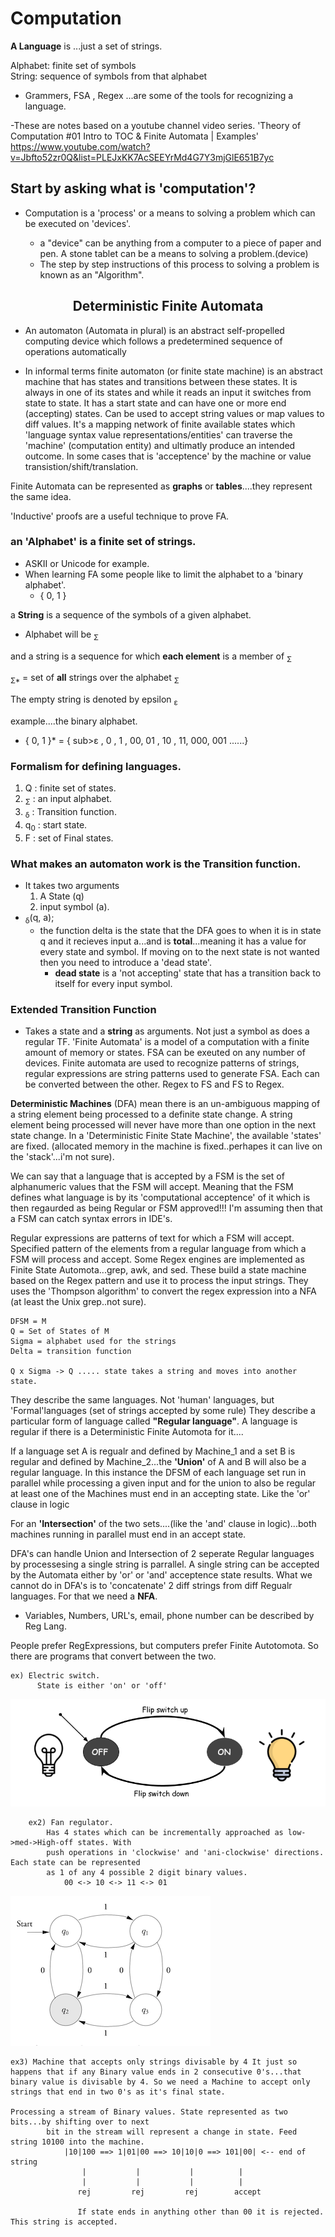 # Computation

**A Language** is ...just a set of strings.

Alphabet: finite set of symbols<br/>
String: sequence of symbols from that alphabet

- Grammers, FSA , Regex ...are some of the tools for recognizing a language.

-These are notes based on a youtube channel video series.
'Theory of Computation #01 Intro to TOC & Finite Automata | Examples' <br/>
<https://www.youtube.com/watch?v=Jbfto52zr0Q&list=PLEJxKK7AcSEEYrMd4G7Y3mjGlE651B7yc>

## Start by asking what is 'computation'?

- Computation is a 'process' or a means to solving a problem which can be executed on 'devices'.

  - a "device" can be anything from a computer to a piece of paper and pen. A stone tablet
    can be a means to solving a problem.(device)
  - The step by step instructions of this process to solving a problem is known as an "Algorithm".

<center><h2>Deterministic Finite Automata</h2></center>

- An automaton (Automata in plural) is an abstract self-propelled computing device which follows a predetermined sequence of operations automatically

- In informal terms finite automaton (or finite state machine) is an abstract machine that has states and transitions between these states. It is always in one of its states and while it reads an input it switches from state to state. It has a start state and can have one or more end (accepting) states. Can be used to accept string values or map values to diff values. It's a mapping network of finite available states which 'language syntax value representations/entities' can traverse the 'machine' (computation entity) and ultimatly produce an intended outcome. In some cases that is 'acceptence' by the machine or value transistion/shift/translation.

Finite Automata can be represented as **graphs** or **tables**....they represent the same idea.

'Inductive' proofs are a useful technique to prove FA.

### an **'Alphabet'** is a finite set of strings.

- ASKII or Unicode for example.
- When learning FA some people like to limit the alphabet to a 'binary alphabet'.
  - { 0, 1 }

a **String** is a sequence of the symbols of a given alphabet.

- Alphabet will be <sub>&Sigma;</sub>

and a string is a sequence for which **each element** is a member of <sub>&Sigma;</sub>

<sub>&Sigma;\*</sub> = set of **all** strings over the alphabet <sub>&Sigma;</sub>

The empty string is denoted by epsilon <sub>&epsilon;</sub>

example....the binary alphabet.

- { 0, 1 }\* = { sub>&epsilon;</sub> , 0 , 1 , 00, 01 , 10 , 11, 000, 001 ......}

### Formalism for defining languages.

1. Q : finite set of states.
2. <sub>&Sigma;</sub> : an input alphabet.
3. <sub>&delta;</sub> : Transition function.
4. q<sub>0</sub> : start state.
5. F : set of Final states.

### What makes an automaton work is the Transition function.

- It takes two arguments
  1. A State (q)
  2. input symbol (a).
- <sub>&delta;</sub>(q, a);
  - the function delta is the state that the DFA goes to when it is in state q and it recieves input a...and is **total**...meaning it has a value for every state and symbol. If moving on to the next state is not wanted then you need to introduce a 'dead state'.
    - **dead state** is a 'not accepting' state that has a transition back to itself for every input symbol.

### Extended Transition Function

- Takes a state and a **string** as arguments. Not just a symbol as does a regular TF.
  'Finite Automata' is a model of a computation with a finite amount of memory or
  states. FSA can be exeuted on any number of devices. Finite automata are used to recognize patterns of strings, regular expressions are string patterns used to generate FSA. Each can be converted between the other. Regex to FS and FS to Regex.

**Deterministic Machines** (DFA) mean there is an un-ambiguous mapping of a string element being processed to a definite state change. A string element being processed will never have more than one option in the next state change.
In a 'Deterministic Finite State Machine', the available 'states' are fixed. (allocated memory in the machine is fixed..perhapes it can live on the 'stack'...i'm not sure).

We can say that a language that is accepted by a FSM is the set of alphanumeric values that the FSM will accept. Meaning that the FSM defines what language is by its 'computational acceptence' of it which is then regaurded as being Regular or FSM approved!!! I'm assuming then that a FSM can catch syntax errors in IDE's.

Regular expressions are patterns of text for which a FSM will accept. Specified pattern of the elements from a regular language from which a FSM will process and accept. Some Regex engines are implemented as Finite State Automota...grep, awk, and sed. These build a state machine based on the Regex pattern and use it to process the input strings. They uses the 'Thompson algorithm' to convert the regex expression into a NFA (at least the Unix grep..not sure).

```
DFSM = M
Q = Set of States of M
Sigma = alphabet used for the strings
Delta = transition function

Q x Sigma -> Q ..... state takes a string and moves into another state.

```

They describe the same languages. Not 'human' languages, but 'Formal'languages (set of strings accepted by some rule) They describe a particular form of language called **"Regular language"**. A language is regular if there is a Deterministic Finite Automota for it....

If a language set A is regualr and defined by Machine_1 and a set B is regular and defined by Machine_2...the **'Union'** of A and B will also be a regular language. In this instance the DFSM of each language set run in parallel while processing a given input and for the union to also be regular at least one of the Machines must end in an accepting state. Like the 'or' clause in logic

For an **'Intersection'** of the two sets....(like the 'and' clause in logic)...both machines running in parallel must end in an accept state.

DFA's can handle Union and Intersection of 2 seperate Regular languages by processesing a single string is parrallel. A single string can be accepted by the Automata either by 'or' or 'and' acceptence state results. What we cannot do in DFA's is to 'concatenate' 2 diff strings from diff Regualr languages. For that we need a **NFA**.

- Variables, Numbers, URL's, email, phone number can be described by Reg Lang.

People prefer RegExpressions, but computers prefer Finite Autotomota. So there are programs that convert between the two.

```
ex) Electric switch.
      State is either 'on' or 'off'

```

![](../images/switch.png)

```
    ex2) Fan regulator.
    	Has 4 states which can be incrementally approached as low->med->High-off states. With
    	push operations in 'clockwise' and 'ani-clockwise' directions. Each state can be represented
    	as 1 of any 4 possible 2 digit binary values.
    		00 <-> 10 <-> 11 <-> 01
```

![](../images/four-way.png)

```
ex3) Machine that accepts only strings divisable by 4 It just so happens that if any Binary value ends in 2 consecutive 0's...that binary value is divisable by 4. So we need a Machine to accept only strings that end in two 0's as it's final state.

Processing a stream of Binary values. State represented as two bits...by shifting over to next
    	bit in the stream will represent a change in state. Feed string 10100 into the machine.
    		|10|100 ==> 1|01|00 ==> 10|10|0 ==> 101|00| <-- end of string
    		    |           |           |          |
    		    |           |           |          |
    		   rej         rej         rej        accept

			   If state ends in anything other than 00 it is rejected. This string is accepted.

```

